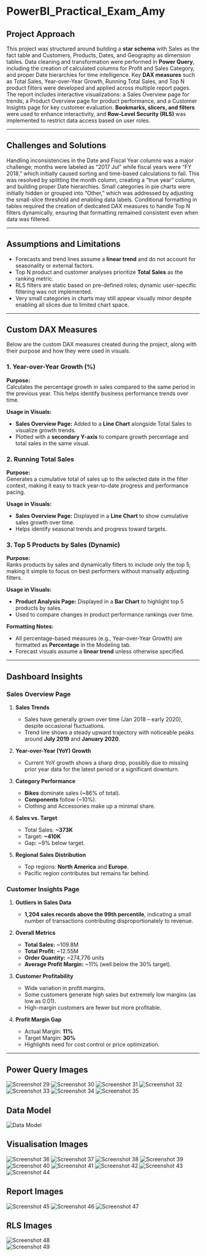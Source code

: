 # PowerBI_Practical_Exam_Amy

## Project Approach
This project was structured around building a **star schema** with Sales as the fact table and Customers, Products, Dates, and Geography as dimension tables. Data cleaning and transformation were performed in **Power Query**, including the creation of calculated columns for Profit and Sales Category, and proper Date hierarchies for time intelligence. Key **DAX measures** such as Total Sales, Year-over-Year Growth, Running Total Sales, and Top N product filters were developed and applied across multiple report pages. The report includes interactive visualizations: a Sales Overview page for trends, a Product Overview page for product performance, and a Customer Insights page for key customer evaluation. **Bookmarks, slicers, and filters** were used to enhance interactivity, and **Row-Level Security (RLS)** was implemented to restrict data access based on user roles.

--- 

## Challenges and Solutions
Handling inconsistencies in the Date and Fiscal Year columns was a major challenge; months were labeled as “2017 Jul” while fiscal years were “FY 2018,” which initially caused sorting and time-based calculations to fail. This was resolved by splitting the month column, creating a “true year” column, and building proper Date hierarchies. Small categories in pie charts were initially hidden or grouped into “Other,” which was addressed by adjusting the small-slice threshold and enabling data labels. Conditional formatting in tables required the creation of dedicated DAX measures to handle Top N filters dynamically, ensuring that formatting remained consistent even when data was filtered.

---

## Assumptions and Limitations
- Forecasts and trend lines assume a **linear trend** and do not account for seasonality or external factors.  
- Top N product and customer analyses prioritize **Total Sales** as the ranking metric.  
- RLS filters are static based on pre-defined roles; dynamic user-specific filtering was not implemented.  
- Very small categories in charts may still appear visually minor despite enabling all slices due to limited chart space.

---

## Custom DAX Measures

Below are the custom DAX measures created during the project, along with their purpose and how they were used in visuals.



### 1. **Year-over-Year Growth (%)**
**Purpose:**  
Calculates the percentage growth in sales compared to the same period in the previous year. This helps identify business performance trends over time.

**Usage in Visuals:**  
- **Sales Overview Page:** Added to a **Line Chart** alongside Total Sales to visualize growth trends.  
- Plotted with a **secondary Y-axis** to compare growth percentage and total sales in the same visual.



### 2. **Running Total Sales**
**Purpose:**  
Generates a cumulative total of sales up to the selected date in the filter context, making it easy to track year-to-date progress and performance pacing.

**Usage in Visuals:**  
- **Sales Overview Page:** Displayed in a **Line Chart** to show cumulative sales growth over time.  
- Helps identify seasonal trends and progress toward targets.



### 3. **Top 5 Products by Sales (Dynamic)**
**Purpose:**  
Ranks products by sales and dynamically filters to include only the top 5, making it simple to focus on best performers without manually adjusting filters.

**Usage in Visuals:**  
- **Product Analysis Page:** Displayed in a **Bar Chart** to highlight top 5 products by sales.  
- Used to compare changes in product performance rankings over time.



**Formatting Notes:**  
- All percentage-based measures (e.g., Year-over-Year Growth) are formatted as **Percentage** in the Modeling tab.  
- Forecast visuals assume a **linear trend** unless otherwise specified.

--- 
##  Dashboard Insights

### **Sales Overview Page**
1. **Sales Trends**  
   - Sales have generally grown over time (Jan 2018 – early 2020), despite occasional fluctuations.  
   - Trend line shows a steady upward trajectory with noticeable peaks around **July 2019** and **January 2020**.

2. **Year-over-Year (YoY) Growth**  
   - Current YoY growth shows a sharp drop, possibly due to missing prior year data for the latest period or a significant downturn.

3. **Category Performance**  
   - **Bikes** dominate sales (~86% of total).  
   - **Components** follow (~10%).  
   - Clothing and Accessories make up a minimal share.

4. **Sales vs. Target**  
   - Total Sales: **~373K**  
   - Target: **~410K**  
   - Gap: ~9% below target.

5. **Regional Sales Distribution**  
   - Top regions: **North America** and **Europe**.  
   - Pacific region contributes but remains far behind.

### **Customer Insights Page**
1. **Outliers in Sales Data**  
   - **1,204 sales records above the 99th percentile**, indicating a small number of transactions contributing disproportionately to revenue.

2. **Overall Metrics**  
   - **Total Sales:** ~109.8M  
   - **Total Profit:** ~12.55M  
   - **Order Quantity:** ~274,776 units  
   - **Average Profit Margin:** ~11% (well below the 30% target).

3. **Customer Profitability**  
   - Wide variation in profit margins.  
   - Some customers generate high sales but extremely low margins (as low as 0.01).  
   - High-margin customers are fewer but more profitable.

4. **Profit Margin Gap**  
   - Actual Margin: **11%**  
   - Target Margin: **30%**  
   - Highlights need for cost control or price optimization.

---

## Power Query Images
![Screenshot 29](screenshots/Screenshot%20%2829%29.png)
![Screenshot 30](screenshots/Screenshot%20%2830%29.png)
![Screenshot 31](screenshots/Screenshot%20%2831%29.png)
![Screenshot 32](screenshots/Screenshot%20%2832%29.png)
![Screenshot 33](screenshots/Screenshot%20%2833%29.png)
![Screenshot 34](screenshots/Screenshot%20%2834%29.png)
![Screenshot 35](screenshots/Screenshot%20%2835%29.png)

## Data Model
![Data Model](screenshots/data%20model.png)

## Visualisation Images
![Screenshot 36](screenshots/Screenshot%20(36).png)
![Screenshot 37](screenshots/Screenshot%20(37).png)
![Screenshot 38](screenshots/Screenshot%20(38).png)
![Screenshot 39](screenshots/Screenshot%20(39).png)
![Screenshot 40](screenshots/Screenshot%20(40).png)
![Screenshot 41](screenshots/Screenshot%20(41).png)
![Screenshot 42](screenshots/Screenshot%20(42).png)
![Screenshot 43](screenshots/Screenshot%20(43).png)
![Screenshot 44](screenshots/Screenshot%20(44).png)

## Report Images
![Screenshot 45](screenshots/Screenshot%20(45).png)
![Screenshot 46](screenshots/Screenshot%20(46).png)
![Screenshot 47](screenshots/Screenshot%20(47).png)

## RLS Images
![Screenshot 48](screenshots/Screenshot%20(48).png)  
![Screenshot 49](screenshots/Screenshot%20(49).png)  

